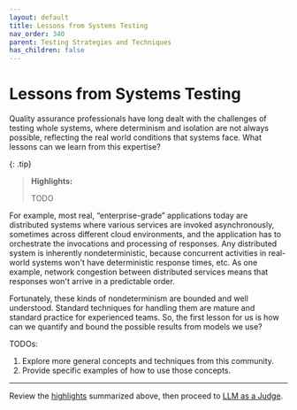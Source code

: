 ```yaml
---
layout: default
title: Lessons from Systems Testing
nav_order: 340
parent: Testing Strategies and Techniques
has_children: false
---
```


# Lessons from Systems Testing

Quality assurance professionals have long dealt with the challenges of testing whole systems, where determinism and isolation are not always possible, reflecting the real world conditions that systems face. What lessons can we learn from this expertise?

<a id="highlights"></a>

{: .tip}
> **Highlights:**
>
> TODO

For example, most real, &ldquo;enterprise-grade&rdquo; applications today are distributed systems where various services are invoked asynchronously, sometimes across different cloud environments, and the application has to orchestrate the invocations and processing of responses. Any distributed system is inherently nondeterministic, because concurrent activities in real-world systems won't have deterministic response times, etc. As one example, network congestion between distributed services means that responses won't arrive in a predictable order. 

Fortunately, these kinds of nondeterminism are bounded and well understood. Standard techniques for handling them are mature and standard practice for experienced teams. So, the first lesson for us is how can we quantify and bound the possible results from models we use?


TODOs:

1. Explore more general concepts and techniques from this community.
1. Provide specific examples of how to use those concepts.

---

Review the [highlights](#highlights) summarized above, then proceed to [LLM as a Judge]({{site.baseurl}}/testing-strategies/llm-as-a-judge/).
